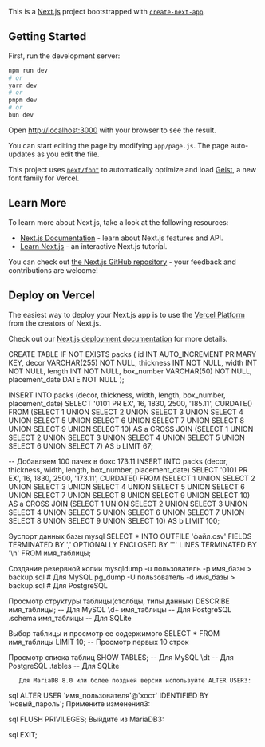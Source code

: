 This is a [Next.js](https://nextjs.org) project bootstrapped with [`create-next-app`](https://nextjs.org/docs/app/api-reference/cli/create-next-app).

## Getting Started

First, run the development server:

```bash
npm run dev
# or
yarn dev
# or
pnpm dev
# or
bun dev
```

Open [http://localhost:3000](http://localhost:3000) with your browser to see the result.

You can start editing the page by modifying `app/page.js`. The page auto-updates as you edit the file.

This project uses [`next/font`](https://nextjs.org/docs/app/building-your-application/optimizing/fonts) to automatically optimize and load [Geist](https://vercel.com/font), a new font family for Vercel.

## Learn More

To learn more about Next.js, take a look at the following resources:

- [Next.js Documentation](https://nextjs.org/docs) - learn about Next.js features and API.
- [Learn Next.js](https://nextjs.org/learn) - an interactive Next.js tutorial.

You can check out [the Next.js GitHub repository](https://github.com/vercel/next.js) - your feedback and contributions are welcome!

## Deploy on Vercel

The easiest way to deploy your Next.js app is to use the [Vercel Platform](https://vercel.com/new?utm_medium=default-template&filter=next.js&utm_source=create-next-app&utm_campaign=create-next-app-readme) from the creators of Next.js.

Check out our [Next.js deployment documentation](https://nextjs.org/docs/app/building-your-application/deploying) for more details.



CREATE TABLE IF NOT EXISTS packs (
    id INT AUTO_INCREMENT PRIMARY KEY,
    decor VARCHAR(255) NOT NULL,
    thickness INT NOT NULL,
    width INT NOT NULL,
    length INT NOT NULL,
    box_number VARCHAR(50) NOT NULL,
    placement_date DATE NOT NULL
);


INSERT INTO packs (decor, thickness, width, length, box_number, placement_date)
SELECT '0101 PR EX', 16, 1830, 2500, '185.11', CURDATE()
FROM (SELECT 1 UNION SELECT 2 UNION SELECT 3 UNION SELECT 4 UNION SELECT 5 UNION SELECT 6 UNION SELECT 7 UNION SELECT 8 UNION SELECT 9 UNION SELECT 10) AS a
CROSS JOIN (SELECT 1 UNION SELECT 2 UNION SELECT 3 UNION SELECT 4 UNION SELECT 5 UNION SELECT 6 UNION SELECT 7) AS b
LIMIT 67;

-- Добавляем 100 пачек в бокс 173.11
INSERT INTO packs (decor, thickness, width, length, box_number, placement_date)
SELECT '0101 PR EX', 16, 1830, 2500, '173.11', CURDATE()
FROM (SELECT 1 UNION SELECT 2 UNION SELECT 3 UNION SELECT 4 UNION SELECT 5 UNION SELECT 6 UNION SELECT 7 UNION SELECT 8 UNION SELECT 9 UNION SELECT 10) AS a
CROSS JOIN (SELECT 1 UNION SELECT 2 UNION SELECT 3 UNION SELECT 4 UNION SELECT 5 UNION SELECT 6 UNION SELECT 7 UNION SELECT 8 UNION SELECT 9 UNION SELECT 10) AS b
LIMIT 100;

Эуспорт данных базы mysql
SELECT * INTO OUTFILE 'файл.csv'
       FIELDS TERMINATED BY ',' OPTIONALLY ENCLOSED BY '"'
       LINES TERMINATED BY '\n'
       FROM имя_таблицы;
       
Создание резервной копии
mysqldump -u пользователь -p имя_базы > backup.sql  # Для MySQL
     pg_dump -U пользователь -d имя_базы > backup.sql    # Для PostgreSQL
     
Просмотр структуры таблицы(столбцы, типы данных)
DESCRIBE имя_таблицы;  -- Для MySQL
       \d+ имя_таблицы        -- Для PostgreSQL
       .schema имя_таблицы    -- Для SQLite
       
       
Выбор таблицы и просмотр ее содержимого
SELECT * FROM имя_таблицы LIMIT 10;  -- Просмотр первых 10 строк

Просмотр списка таблиц 
SHOW TABLES;  -- Для MySQL
       \dt           -- Для PostgreSQL
       .tables       -- Для SQLite
       
       
       
       Для MariaDB 8.0 или более поздней версии используйте ALTER USER3:

sql
ALTER USER 'имя_пользователя'@'хост' IDENTIFIED BY 'новый_пароль';
Примените изменения3:

sql
FLUSH PRIVILEGES;
Выйдите из MariaDB3:

sql
EXIT;